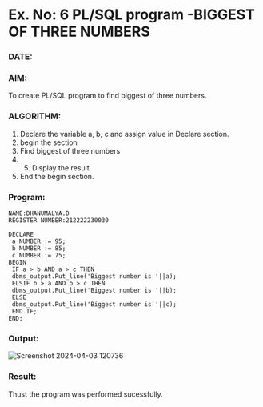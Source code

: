 # Ex. No: 6 PL/SQL program -BIGGEST OF THREE NUMBERS  
### DATE: 
### AIM: 
To create PL/SQL program to find biggest of three numbers.

### ALGORITHM:
1. Declare the variable a, b, c and assign value in Declare section.
2. begin the section
3. Find biggest of three numbers 
4. 5. Display the result 
6. End the begin section.

### Program:
```
NAME:DHANUMALYA.D
REGISTER NUMBER:212222230030
```
```
DECLARE
 a NUMBER := 95;
 b NUMBER := 85;
 c NUMBER := 75;
BEGIN
 IF a > b AND a > c THEN
 dbms_output.Put_line('Biggest number is '||a);
 ELSIF b > a AND b > c THEN
 dbms_output.Put_line('Biggest number is '||b);
 ELSE
 dbms_output.Put_line('Biggest number is '||c);
 END IF;
END;
```

### Output:
![Screenshot 2024-04-03 120736](https://github.com/Dhanudhanaraj/DBMS/assets/119218812/4c4d54b0-b1f1-4bad-be3f-d50e47a589dc)

### Result:
Thust the program was performed sucessfully.
